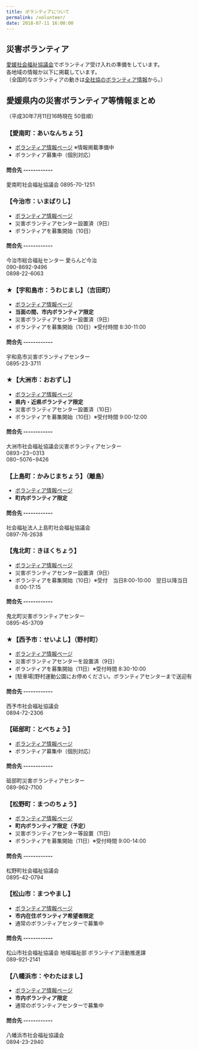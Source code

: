```yaml
---
title: ボランティアについて
permalink: /volunteer/
date: 2018-07-11 16:00:00
---
```


## 災害ボランティア

[愛媛社会福祉協議会](http://www.ehime-shakyo.or.jp/chiiki/saigai/saigai_volunteer180708.html)でボランティア受け入れの準備をしています。<br>
各地域の情報か以下に掲載しています。<br>
（全国的なボランティアの動きは[全社協のボランティア情報](https://www.saigaivc.com/)から。）

## 愛媛県内の災害ボランティア等情報まとめ
（平成30年7月11日16時現在 50音順）

### 【愛南町：あいなんちょう】
- [ボランティア情報ページ](http://www.ainan-shakyo.or.jp/) ※情報掲載準備中
- ボランティア募集中（個別対応）
#### 問合先 ------------
  愛南町社会福祉協議会 0895-70-1251

### 【今治市：いまばりし】
- [ボランティア情報ページ](http://www.imabari-shakyo.jp/volunteer/saigai2.html)
- 災害ボランティアセンター設置済（9日）
- ボランティアを募集開始（10日）
#### 問合先 ------------
  今治市総合福祉センター 愛らんど今治<br>
  090-8692-9496<br>
  0898-22-6063

### ★【宇和島市：うわじまし】（吉田町）
- [ボランティア情報ページ](http://www.uwajima-shakyo.or.jp/saigaiv.htm)
- **当面の間、市内ボランティア限定**
- 災害ボランティアセンター設置済（9日）
- ボランティアを募集開始（10日）※受付時間 8:30-11:00
#### 問合先 ------------
  宇和島市災害ボランティアセンター<br>
  0895-23-3711
  
### ★【大洲市：おおずし】
- [ボランティア情報ページ](http://www.ozushakyo.jp/cms/?p=1021)
- **県内・近県ボランティア限定**
- 災害ボランティアセンター設置済（10日）
- ボランティアを募集開始（10日）※受付時間 9:00-12:00
#### 問合先 ------------
  大洲市社会福祉協議会災害ボランティアセンター<br>
  0893−23−0313<br>
  080−5076−9426

### 【上島町：かみじまちょう】（離島）
- [ボランティア情報ページ](http://www.kamijima-shakyo.or.jp/)
- **町内ボランティア限定**
#### 問合先 ------------
  社会福祉法人上島町社会福祉協議会<br>
  0897-76-2638

### 【鬼北町：きほくちょう】
- [ボランティア情報ページ](http://kihoku-syakyo.lekumo.biz/news/2018/07/post-2a7c.html)
- 災害ボランティアセンター設置済（9日）
- ボランティアを募集開始（10日）※受付　当日8:00-10:00　翌日以降当日8:00-17:15
#### 問合先 ------------
  鬼北町災害ボランティアセンター<br>
  0895-45-3709

### ★【西予市：せいよし】（野村町）
- [ボランティア情報ページ](http://www.city.seiyo.ehime.jp/kinkyu/4956.html)
- 災害ボランティアセンターを設置済（9日）
- ボランティアを募集開始（11日）※受付時間 8:30-10:00
- [駐車場]野村運動公園にお停めください。ボランティアセンターまで送迎有
#### 問合先 ------------
  西予市社会福祉協議会<br>
  0894-72-2306

### 【砥部町：とべちょう】
- [ボランティア情報ページ](http://www.tobe-shakyo.jp/topics/?p=1827)
- ボランティア募集中（個別対応）
#### 問合先 ------------
  砥部町災害ボランティアセンター<br>
  089-962-7100

### 【松野町：まつのちょう】
- [ボランティア情報ページ](http://matsuno-syakyo.lekumo.biz/news/2018/07/post-7c3a.html) 
- **町内ボランティア限定（予定）**
- 災害ボランティアセンター等設置（11日）
- ボランティアを募集開始（11日）※受付時間 9:00-14:00
#### 問合先 ------------
  松野町社会福祉協議会<br>
  0895-42-0794

### 【松山市：まつやまし】
- [ボランティア情報ページ](http://www.matsuyama-wel.jp/)
- **市内在住ボランティア希望者限定**
- 通常のボランティアセンターで募集中
#### 問合先 ------------
  松山市社会福祉協議会 地域福祉部 ボランテイア活動推進課<br>
  089-921-2141

### 【八幡浜市：やわたはまし】
- [ボランティア情報ページ](http://www.yawatahamashi-syakyo.jp/gouusaigai1.html)
- **市内ボランティア限定**
- 通常のボランティアセンターで募集中
#### 問合先 ------------
  八幡浜市社会福祉協議会<br>
  0894-23-2940
